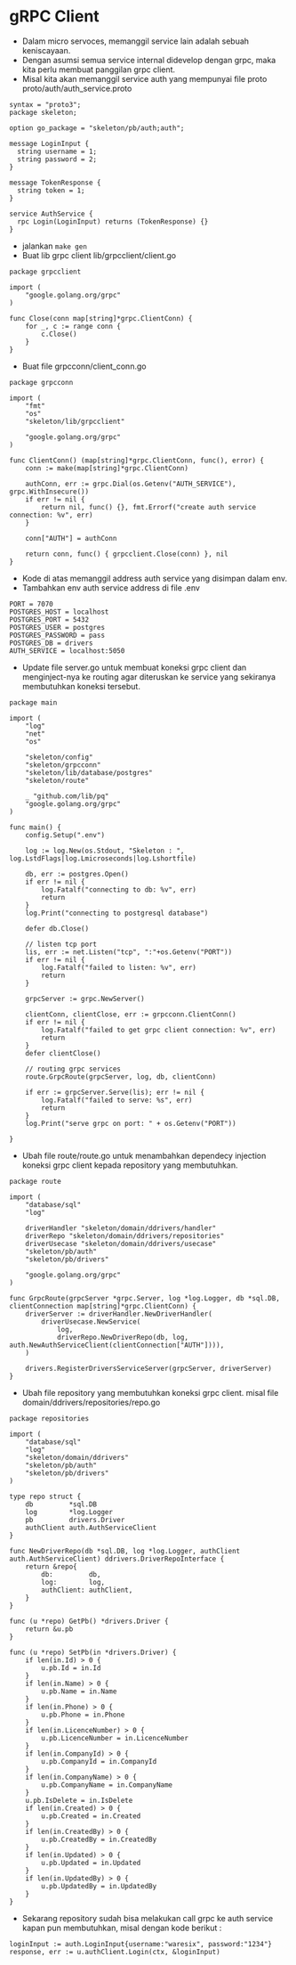 # gRPC Client
- Dalam micro servoces, memanggil service lain adalah sebuah keniscayaan.
- Dengan asumsi semua service internal didevelop dengan grpc, maka kita perlu membuat panggilan grpc client.
- Misal kita akan memanggil service auth yang mempunyai file proto proto/auth/auth_service.proto

```
syntax = "proto3";
package skeleton;

option go_package = "skeleton/pb/auth;auth";

message LoginInput {
  string username = 1;
  string password = 2;
}

message TokenResponse {
  string token = 1;
}

service AuthService {
  rpc Login(LoginInput) returns (TokenResponse) {}
}
```

- jalankan `make gen`
- Buat lib grpc client lib/grpcclient/client.go

```
package grpcclient

import (
	"google.golang.org/grpc"
)

func Close(conn map[string]*grpc.ClientConn) {
	for _, c := range conn {
		c.Close()
	}
}

```

- Buat file grpcconn/client_conn.go

```
package grpcconn

import (
	"fmt"
	"os"
	"skeleton/lib/grpcclient"

	"google.golang.org/grpc"
)

func ClientConn() (map[string]*grpc.ClientConn, func(), error) {
	conn := make(map[string]*grpc.ClientConn)

	authConn, err := grpc.Dial(os.Getenv("AUTH_SERVICE"), grpc.WithInsecure())
	if err != nil {
		return nil, func() {}, fmt.Errorf("create auth service connection: %v", err)
	}

	conn["AUTH"] = authConn

	return conn, func() { grpcclient.Close(conn) }, nil
}

```

- Kode di atas memanggil address auth service yang disimpan dalam env.
- Tambahkan env auth service address di file .env

```
PORT = 7070
POSTGRES_HOST = localhost
POSTGRES_PORT = 5432
POSTGRES_USER = postgres
POSTGRES_PASSWORD = pass
POSTGRES_DB = drivers
AUTH_SERVICE = localhost:5050
```

- Update file server.go untuk membuat koneksi grpc client dan menginject-nya ke routing agar diteruskan ke service yang sekiranya membutuhkan koneksi tersebut.

```
package main

import (
	"log"
	"net"
	"os"

	"skeleton/config"
	"skeleton/grpcconn"
	"skeleton/lib/database/postgres"
	"skeleton/route"

	_ "github.com/lib/pq"
	"google.golang.org/grpc"
)

func main() {
	config.Setup(".env")

	log := log.New(os.Stdout, "Skeleton : ", log.LstdFlags|log.Lmicroseconds|log.Lshortfile)

	db, err := postgres.Open()
	if err != nil {
		log.Fatalf("connecting to db: %v", err)
		return
	}
	log.Print("connecting to postgresql database")

	defer db.Close()

	// listen tcp port
	lis, err := net.Listen("tcp", ":"+os.Getenv("PORT"))
	if err != nil {
		log.Fatalf("failed to listen: %v", err)
		return
	}

	grpcServer := grpc.NewServer()

	clientConn, clientClose, err := grpcconn.ClientConn()
	if err != nil {
		log.Fatalf("failed to get grpc client connection: %v", err)
		return
	}
	defer clientClose()

	// routing grpc services
	route.GrpcRoute(grpcServer, log, db, clientConn)

	if err := grpcServer.Serve(lis); err != nil {
		log.Fatalf("failed to serve: %s", err)
		return
	}
	log.Print("serve grpc on port: " + os.Getenv("PORT"))

}

```

- Ubah file route/route.go untuk menambahkan dependecy injection koneksi grpc client kepada repository yang membutuhkan.

```
package route

import (
	"database/sql"
	"log"

	driverHandler "skeleton/domain/ddrivers/handler"
	driverRepo "skeleton/domain/ddrivers/repositories"
	driverUsecase "skeleton/domain/ddrivers/usecase"
	"skeleton/pb/auth"
	"skeleton/pb/drivers"

	"google.golang.org/grpc"
)

func GrpcRoute(grpcServer *grpc.Server, log *log.Logger, db *sql.DB, clientConnection map[string]*grpc.ClientConn) {
	driverServer := driverHandler.NewDriverHandler(
		driverUsecase.NewService(
			log,
			driverRepo.NewDriverRepo(db, log, auth.NewAuthServiceClient(clientConnection["AUTH"]))),
	)

	drivers.RegisterDriversServiceServer(grpcServer, driverServer)
}
```

- Ubah file repository yang membutuhkan koneksi grpc client. misal file domain/ddrivers/repositories/repo.go

```
package repositories

import (
	"database/sql"
	"log"
	"skeleton/domain/ddrivers"
	"skeleton/pb/auth"
	"skeleton/pb/drivers"
)

type repo struct {
	db         *sql.DB
	log        *log.Logger
	pb         drivers.Driver
	authClient auth.AuthServiceClient
}

func NewDriverRepo(db *sql.DB, log *log.Logger, authClient auth.AuthServiceClient) ddrivers.DriverRepoInterface {
	return &repo{
		db:         db,
		log:        log,
		authClient: authClient,
	}
}

func (u *repo) GetPb() *drivers.Driver {
	return &u.pb
}

func (u *repo) SetPb(in *drivers.Driver) {
	if len(in.Id) > 0 {
		u.pb.Id = in.Id
	}
	if len(in.Name) > 0 {
		u.pb.Name = in.Name
	}
	if len(in.Phone) > 0 {
		u.pb.Phone = in.Phone
	}
	if len(in.LicenceNumber) > 0 {
		u.pb.LicenceNumber = in.LicenceNumber
	}
	if len(in.CompanyId) > 0 {
		u.pb.CompanyId = in.CompanyId
	}
	if len(in.CompanyName) > 0 {
		u.pb.CompanyName = in.CompanyName
	}
	u.pb.IsDelete = in.IsDelete
	if len(in.Created) > 0 {
		u.pb.Created = in.Created
	}
	if len(in.CreatedBy) > 0 {
		u.pb.CreatedBy = in.CreatedBy
	}
	if len(in.Updated) > 0 {
		u.pb.Updated = in.Updated
	}
	if len(in.UpdatedBy) > 0 {
		u.pb.UpdatedBy = in.UpdatedBy
	}
}

```

- Sekarang repository sudah bisa melakukan call grpc ke auth service kapan pun membutuhkan, misal dengan kode berikut :

```
loginInput := auth.LoginInput{username:"waresix", password:"1234"} 
response, err := u.authClient.Login(ctx, &loginInput)
```